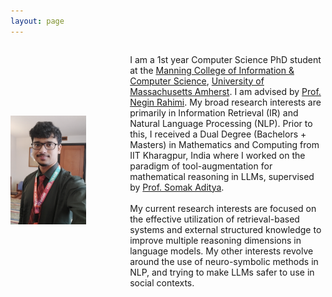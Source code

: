 ```yaml
---
layout: page
---
```


<div style="display: flex; align-items: center;">
  <div style="flex: 0 0 30%; text-align: left;">
    <img src="debrup.png" alt="Description of image" style="max-width: 80%; height: auto;">
  </div>
  <div style="flex: 1; margin-left: 40px;">
    
   I am a 1st year Computer Science PhD student at the <a href="https://www.cics.umass.edu/">Manning College of Information & Computer Science</a>, <a href="https://www.umass.edu/">University of Massachusetts Amherst</a>. I am advised by  <a href="https://people.cs.umass.edu/~rahimi/">Prof. Negin Rahimi</a>. My broad research interests are primarily in Information Retrieval (IR) and Natural Language Processing (NLP). Prior to this, I received a Dual Degree (Bachelors + Masters) in Mathematics and Computing from IIT Kharagpur, India where I worked on the paradigm of tool-augmentation for mathematical reasoning in LLMs, supervised by <a href="https://adityasomak.github.io/">Prof. Somak Aditya</a>.
    <br/><br/>
    My current research interests are focused on the effective utilization of retrieval-based systems and external structured knowledge to improve multiple reasoning dimensions in language models. My other interests revolve around the use of neuro-symbolic methods in NLP, and trying to make LLMs safer to use in social contexts.
  </div>
</div>
<br/>




<html lang="en">
<head>
    <meta charset="UTF-8">
    <meta name="viewport" content="width=device-width, initial-scale=1.0">
    <title>News Slider</title>
    <style>
        #updates {
            background-color: #32012F; /* Dark background */
            padding: 20px; /* Add padding */
            color: #fff; /* White text for better contrast */
        }

        .update-container {
            overflow: hidden; /* Handle content overflow */
            width: 100%; /* Full width */
            position: relative; /* Positioning for updates */
            height: 300px; /* Adjust height to fit three updates */
        }

        .update {
            position: absolute; /* Absolute positioning */
            top: 0;
            width: 100%; /* Full width */
            transition: transform 0.5s ease-in-out, opacity 0.5s ease-in-out; /* Transition effect */
            opacity: 0; /* Initially hidden */
            padding: 10px; /* Padding for better look */
            box-sizing: border-box; /* Include padding in width */
        }

        .update.active {
            opacity: 1; /* Show active update */
            transform: translateX(0); /* Position for active update */
        }

        .update.inactive {
            opacity: 0; /* Hide inactive updates */
            transform: translateX(100%); /* Off-screen position */
        }

        #prev-update, #next-update {
            display: none; /* Hide buttons initially */
            background-color: #fff; /* White background */
            color: #32012F; /* Dark text */
            border: none; /* Remove border */
            padding: 10px; /* Padding for buttons */
            cursor: pointer; /* Pointer cursor */
        }

        @media (hover: hover) { /* Show buttons on hover */
            #updates:hover #prev-update, 
            #updates:hover #next-update {
                display: inline-block; /* Show buttons on hover */
            }
        }
    </style>
</head>
<body>
    <section id="updates">
        <h3>Updates/News</h3>
        <div class="update-container">
            <div class="update active">
                <h4>(06/24) Presented an in-person poster on "MATHSENSEI: A Tool-Augmented Large Language Model for Mathematical Reasoning" at NAACL 2024 Mexico City</h4>
            </div>
            <div class="update active">
                <h4>(04/24) Accepted as a CS PHD Student at UMass Amherst - advised by Negin Rahimi!</h4>
            </div>
            <div class="update active">
                <h4>(12/23) Completed my internship at Rakuten Global Inc., Language and Speech Team, RIT India.</h4>
            </div>
            <div class="update inactive">
                <h4>(11/23) Published a paper in IEEE Transactions on Neural Networks and Learning Systems.</h4>
            </div>
            <div class="update inactive">
                <h4>(10/23) Presented at the ACM Multimedia Conference 2023 in Ottawa, Canada.</h4>
            </div>
            <div class="update inactive">
                <h4>(09/23) Joined the AI Research Team at Google as a Research Intern.</h4>
            </div>
        </div>
        <button id="prev-update">&#8592;</button>
        <button id="next-update">&#8594;</button>
    </section>

    <script>
        const updates = document.querySelectorAll('.update');
        const prevButton = document.getElementById('prev-update');
        const nextButton = document.getElementById('next-update');
        let currentIndex = 0;
        const visibleCount = 3; // Number of visible updates
        const intervalTime = 5000; // Time interval in milliseconds

        function showUpdates() {
            updates.forEach((update, i) => {
                if (i >= currentIndex && i < currentIndex + visibleCount) {
                    update.classList.add('active');
                    update.classList.remove('inactive');
                } else {
                    update.classList.remove('active');
                    update.classList.add('inactive');
                }
            });
        }

        prevButton.addEventListener('click', () => {
            currentIndex = (currentIndex - visibleCount + updates.length) % updates.length;
            showUpdates();
        });

        nextButton.addEventListener('click', () => {
            currentIndex = (currentIndex + visibleCount) % updates.length;
            showUpdates();
        });

        function autoSlide() {
            nextButton.click();
        }

        let slideInterval = setInterval(autoSlide, intervalTime);

        // Pause auto sliding on mouse hover
        document.getElementById('updates').addEventListener('mouseenter', () => {
            clearInterval(slideInterval);
        });

        // Resume auto sliding on mouse leave
        document.getElementById('updates').addEventListener('mouseleave', () => {
            slideInterval = setInterval(autoSlide, intervalTime);
        });

        // Initially show the first set of updates
        showUpdates();
    </script>
</body>
</html>



  

